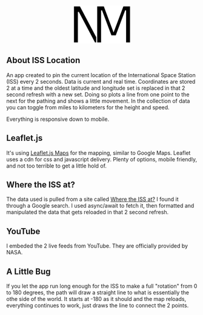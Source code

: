 <p align="center">
    <img src="img/logo.png" alt="My Logo" width="153" height="100" />
</p>

## About ISS Location

An app created to pin the current location of the International Space Station (ISS) every 2 seconds. Data is current and real time. Coordinates are stored 2 at a time and the oldest latitude and longitude set is replaced in that 2 second refresh with a new set. Doing so plots a line from one point to the next for the pathing and shows a little movement. In the collection of data you can toggle from miles to kilometers for the height and speed.

Everything is responsive down to mobile.

## Leaflet.js

It's using <a href="https://leafletjs.com/reference.html">Leaflet.js Maps</a> for the mapping, similar to Google Maps. Leaflet uses a cdn for css and javascript delivery. Plenty of options, mobile friendly, and not too terrible to get a little hold of.

## Where the ISS at?

The data used is pulled from a site called <a href="https://wheretheiss.at/w/developer">Where the ISS at?</a> I found it through a Google search. I used async/await to fetch it, then formatted and manipulated the data that gets reloaded in that 2 second refresh.

## YouTube

I embeded the 2 live feeds from YouTube. They are officially provided by NASA.

## A Little Bug

If you let the app run long enough for the ISS to make a full "rotation" from 0 to 180 degrees, the path will draw a straight line to what is essentially the othe side of the world. It starts at -180 as it should and the map reloads, everything continues to work, just draws the line to connect the 2 points.
